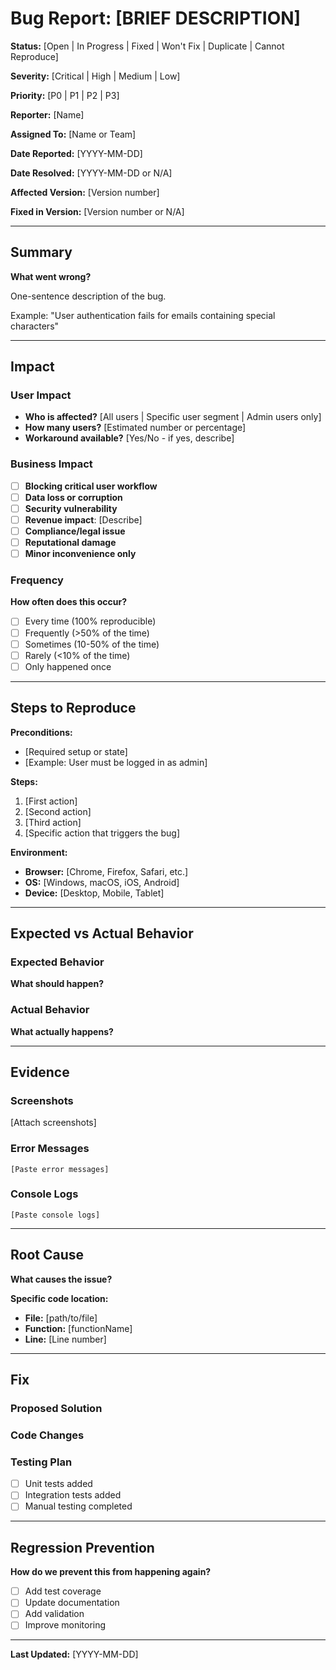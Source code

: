 # Bug Report: [BRIEF DESCRIPTION]

**Status:** [Open | In Progress | Fixed | Won't Fix | Duplicate | Cannot Reproduce]

**Severity:** [Critical | High | Medium | Low]

**Priority:** [P0 | P1 | P2 | P3]

**Reporter:** [Name]

**Assigned To:** [Name or Team]

**Date Reported:** [YYYY-MM-DD]

**Date Resolved:** [YYYY-MM-DD or N/A]

**Affected Version:** [Version number]

**Fixed in Version:** [Version number or N/A]

---

## Summary

**What went wrong?**

One-sentence description of the bug.

Example: "User authentication fails for emails containing special characters"

---

## Impact

### User Impact
- **Who is affected?** [All users | Specific user segment | Admin users only]
- **How many users?** [Estimated number or percentage]
- **Workaround available?** [Yes/No - if yes, describe]

### Business Impact
- [ ] **Blocking critical user workflow**
- [ ] **Data loss or corruption**
- [ ] **Security vulnerability**
- [ ] **Revenue impact**: [Describe]
- [ ] **Compliance/legal issue**
- [ ] **Reputational damage**
- [ ] **Minor inconvenience only**

### Frequency
**How often does this occur?**
- [ ] Every time (100% reproducible)
- [ ] Frequently (>50% of the time)
- [ ] Sometimes (10-50% of the time)
- [ ] Rarely (<10% of the time)
- [ ] Only happened once

---

## Steps to Reproduce

**Preconditions:**
- [Required setup or state]
- [Example: User must be logged in as admin]

**Steps:**
1. [First action]
2. [Second action]
3. [Third action]
4. [Specific action that triggers the bug]

**Environment:**
- **Browser:** [Chrome, Firefox, Safari, etc.]
- **OS:** [Windows, macOS, iOS, Android]
- **Device:** [Desktop, Mobile, Tablet]

---

## Expected vs Actual Behavior

### Expected Behavior
**What should happen?**

### Actual Behavior
**What actually happens?**

---

## Evidence

### Screenshots
[Attach screenshots]

### Error Messages
```
[Paste error messages]
```

### Console Logs
```
[Paste console logs]
```

---

## Root Cause

**What causes the issue?**

**Specific code location:**
- **File:** [path/to/file]
- **Function:** [functionName]
- **Line:** [Line number]

---

## Fix

### Proposed Solution

### Code Changes

### Testing Plan
- [ ] Unit tests added
- [ ] Integration tests added
- [ ] Manual testing completed

---

## Regression Prevention

**How do we prevent this from happening again?**
- [ ] Add test coverage
- [ ] Update documentation
- [ ] Add validation
- [ ] Improve monitoring

---

**Last Updated:** [YYYY-MM-DD]
